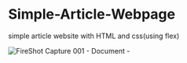 # Simple-Article-Webpage

simple article website with HTML and css(using flex)

![FireShot Capture 001 - Document - ](https://user-images.githubusercontent.com/78735569/161368870-0b396673-25e9-4819-b624-5c6471596e12.png)
